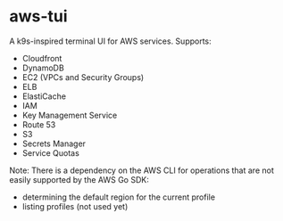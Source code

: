 # aws-tui

A k9s-inspired terminal UI for AWS services. Supports:

* Cloudfront
* DynamoDB
* EC2 (VPCs and Security Groups)
* ELB
* ElastiCache
* IAM
* Key Management Service
* Route 53
* S3
* Secrets Manager
* Service Quotas

Note: There is a dependency on the AWS CLI for operations that are not easily supported by the AWS Go SDK:
* determining the default region for the current profile
* listing profiles (not used yet)
